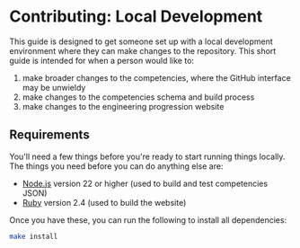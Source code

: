 
# Contributing: Local Development

This guide is designed to get someone set up with a local development environment where they can make changes to the repository. This short guide is intended for when a person would like to:

  1. make broader changes to the competencies, where the GitHub interface may be unwieldy
  2. make changes to the competencies schema and build process
  3. make changes to the engineering progression website


## Requirements

You'll need a few things before you're ready to start running things locally. The things you need before you can do anything else are:

  - [Node.js](https://nodejs.org/en/) version 22 or higher (used to build and test competencies JSON)
  - [Ruby](https://www.ruby-lang.org/en/) version 2.4 (used to build the website)

Once you have these, you can run the following to install all dependencies:

```sh
make install
```
